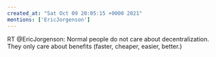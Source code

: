 ```yaml
---
created_at: "Sat Oct 09 20:05:15 +0000 2021"
mentions: ['EricJorgenson']
---
```


RT @EricJorgenson: Normal people do not care about decentralization. They only care about benefits (faster, cheaper, easier, better.)
